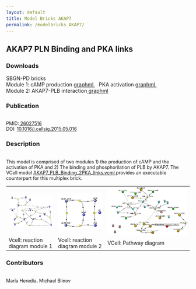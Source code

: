 ```yaml
---
layout: default
title: Model Bricks AKAP7
permalink: /modelbricks_AKAP7/
---
```

## AKAP7 PLN Binding and PKA links

### Downloads 
SBGN-PD bricks <br />
Module 1: cAMP production <a href="/modelbricks/module1_cAMPprod.graphml"> graphml </a> &ensp; PKA activation <a href="/modelbricks/module1_PKAact.graphml">graphml </a> &ensp; <br />
Module 2: AKAP7-PLB interaction<a href="/modelbricks/module2_AKAP7-PLB.graphml"> graphml </a><br />

### Publication 
<div class="img" style="font-size:90%; text-align:left;"><br />
 PMID:<a href="https://www.ncbi.nlm.nih.gov/pubmed/?term=26027516">  26027516</a> <br />
 DOI: <a href="https://doi.org/10.1016/j.cellsig.2015.05.016">10.1016/j.cellsig.2015.05.016</a><br />
</div>   
  
### Description
<div class="img" style="font-size:90%; text-align:left;"><br />
This model is comprised of two modules 1) the production of cAMP and the activation of PKA and 2) The binding and phosphorilation of  PLB by AKAP7. The VCell model <a href="/modelbricks/AKAP7_PLB_Binding_2PKA_links.vcml"> AKAP7_PLB_Binding_2PKA_links.vcml </a> provides an executable counterpart for this multiplex brick.
</div>   

<table>
 <tr>
  <td>
   <img align="center" src="/images/modelbricks/cCAMPprod_PKAact.PNG" width="300" />
   <a href="/images/modelbricks/cCAMPprod_PKAact.PNG">
   
   
  </td>
  <td>
   <img align="center" src="/images/modelbricks/PLB_binding_phosph.PNG" width="300" />
   <a href="/images/modelbricks/PLB_binding_phosph.PNG"></a>
  </td>
  <td>
   <img align="center" src="/images/modelbricks/Pathways-AKAP7.PNG" >
  </td>
 </tr>
  <tr>
  <td>
  Vcell: reaction diagram module 1
  </td>
  <td>
  Vcell: reaction diagram module 2
  </td>
  <td>
  VCell: Pathway diagram
  </td>
 </tr>
 </table>

### Contributors
<div class="img" style="font-size:90%; text-align:left;"><br />
  María Heredia, Michael Blinov
</div>   
 
